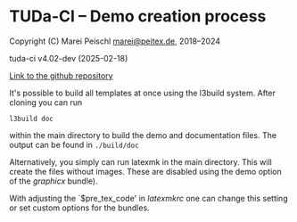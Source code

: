 # TUDa-CI – Demo creation process

Copyright (C) Marei Peischl <marei@peitex.de>, 2018–2024

tuda-ci v4.02-dev (2025-02-18)

[Link to the github repository](https://github.com/tudace/tuda_latex_templates)

It's possible to build all templates at once using the l3build system. After cloning you can run

```
l3build doc
```

within the main directory to build the demo and documentation files. The output can be found in `./build/doc`

Alternatively, you simply can run latexmk in the main directory. This will create the files without images. These are disabled using the demo option of the *graphicx* bundle).

With adjusting the `$pre_tex_code' in *latexmkrc* one can change this setting or set custom options for the bundles.
